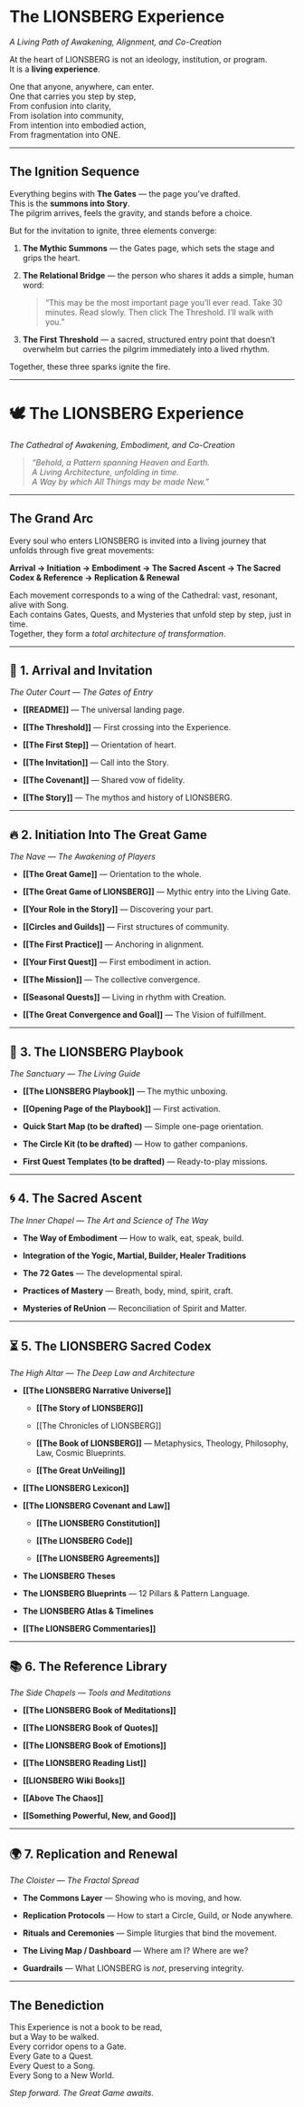 # **The LIONSBERG Experience**

_A Living Path of Awakening, Alignment, and Co-Creation_

At the heart of LIONSBERG is not an ideology, institution, or program.  
It is a **living experience**.

One that anyone, anywhere, can enter.  
One that carries you step by step,  
From confusion into clarity,  
From isolation into community,  
From intention into embodied action,  
From fragmentation into ONE.

---

## **The Ignition Sequence**

Everything begins with **The Gates** — the page you’ve drafted.  
This is the **summons into Story**.  
The pilgrim arrives, feels the gravity, and stands before a choice.

But for the invitation to ignite, three elements converge:

1. **The Mythic Summons** — the Gates page, which sets the stage and grips the heart.
    
2. **The Relational Bridge** — the person who shares it adds a simple, human word:
    
    > “This may be the most important page you’ll ever read. Take 30 minutes. Read slowly. Then click The Threshold. I’ll walk with you.”
    
3. **The First Threshold** — a sacred, structured entry point that doesn’t overwhelm but carries the pilgrim immediately into a lived rhythm.
    

Together, these three sparks ignite the fire.

---
# 🕊️ **The LIONSBERG Experience**

_The Cathedral of Awakening, Embodiment, and Co-Creation_

> _“Behold, a Pattern spanning Heaven and Earth.  
> A Living Architecture, unfolding in time.  
> A Way by which All Things may be made New.”_

---

## **The Grand Arc**

Every soul who enters LIONSBERG is invited into a living journey that unfolds through five great movements:

**Arrival → Initiation → Embodiment → The Sacred Ascent → The Sacred Codex & Reference → Replication & Renewal**

Each movement corresponds to a wing of the Cathedral: vast, resonant, alive with Song.  
Each contains Gates, Quests, and Mysteries that unfold step by step, just in time.  
Together, they form a _total architecture of transformation_.

---

## 🌄 **1. Arrival and Invitation**

_The Outer Court — The Gates of Entry_

- **[[README]]** — The universal landing page.
    
- **[[The Threshold]]** — First crossing into the Experience.
    
- **[[The First Step]]** — Orientation of heart.
    
- **[[The Invitation]]** — Call into the Story.
    
- **[[The Covenant]]** — Shared vow of fidelity.
    
- **[[The Story]]** — The mythos and history of LIONSBERG.
    

---

## 🔥 **2. Initiation Into The Great Game**

_The Nave — The Awakening of Players_

- **[[The Great Game]]** — Orientation to the whole.
    
- **[[The Great Game of LIONSBERG]]** — Mythic entry into the Living Gate.
    
- **[[Your Role in the Story]]** — Discovering your part.
    
- **[[Circles and Guilds]]** — First structures of community.
    
- **[[The First Practice]]** — Anchoring in alignment.
    
- **[[Your First Quest]]** — First embodiment in action.
    
- **[[The Mission]]** — The collective convergence.
    
- **[[Seasonal Quests]]** — Living in rhythm with Creation.
    
- **[[The Great Convergence and Goal]]** — The Vision of fulfillment.
    

---

## 📖 **3. The LIONSBERG Playbook**

_The Sanctuary — The Living Guide_

- **[[The LIONSBERG Playbook]]** — The mythic unboxing.
    
- **[[Opening Page of the Playbook]]** — First activation.
    
- **Quick Start Map (to be drafted)** — Simple one-page orientation.
    
- **The Circle Kit (to be drafted)** — How to gather companions.
    
- **First Quest Templates (to be drafted)** — Ready-to-play missions.
    

---

## 🌀 **4. The Sacred Ascent**

_The Inner Chapel — The Art and Science of The Way_

- **The Way of Embodiment** — How to walk, eat, speak, build.
    
- **Integration of the Yogic, Martial, Builder, Healer Traditions**
    
- **The 72 Gates** — The developmental spiral.
    
- **Practices of Mastery** — Breath, body, mind, spirit, craft.
    
- **Mysteries of ReUnion** — Reconciliation of Spirit and Matter.
    

---

## ⏳ **5. The LIONSBERG Sacred Codex**

_The High Altar — The Deep Law and Architecture_

- **[[The LIONSBERG Narrative Universe]]**
    
    - **[[The Story of LIONSBERG]]**
        
    - [[The Chronicles of LIONSBERG]]
        
    - **[[The Book of LIONSBERG]]** — Metaphysics, Theology, Philosophy, Law, Cosmic Blueprints.
        
    - **[[The Great UnVeiling]]**
        
- **[[The LIONSBERG Lexicon]]**
    
- **[[The LIONSBERG Covenant and Law]]**
    
    - **[[The LIONSBERG Constitution]]**
        
    - **[[The LIONSBERG Code]]**
        
    - **[[The LIONSBERG Agreements]]**
        
- **The LIONSBERG Theses**
    
- **The LIONSBERG Blueprints** — 12 Pillars & Pattern Language.
    
- **The LIONSBERG Atlas & Timelines**
    
- **[[The LIONSBERG Commentaries]]**
    

---

## 📚 **6. The Reference Library**

_The Side Chapels — Tools and Meditations_

- **[[The LIONSBERG Book of Meditations]]**
    
- **[[The LIONSBERG Book of Quotes]]**
    
- **[[The LIONSBERG Book of Emotions]]**
    
- **[[The LIONSBERG Reading List]]**
    
- **[[LIONSBERG Wiki Books]]**
    
- **[[Above The Chaos]]**
    
- **[[Something Powerful, New, and Good]]**
    

---

## 🌍 **7. Replication and Renewal**

_The Cloister — The Fractal Spread_

- **The Commons Layer** — Showing who is moving, and how.
    
- **Replication Protocols** — How to start a Circle, Guild, or Node anywhere.
    
- **Rituals and Ceremonies** — Simple liturgies that bind the movement.
    
- **The Living Map / Dashboard** — Where am I? Where are we?
    
- **Guardrails** — What LIONSBERG is _not_, preserving integrity.
    

---

## **The Benediction**

This Experience is not a book to be read,  
but a Way to be walked.  
Every corridor opens to a Gate.  
Every Gate to a Quest.  
Every Quest to a Song.  
Every Song to a New World.

_Step forward. The Great Game awaits._